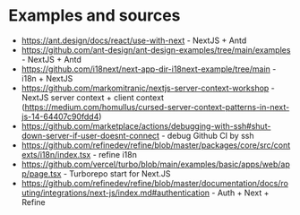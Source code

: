 # Examples and sources

- https://ant.design/docs/react/use-with-next - NextJS + Antd
- https://github.com/ant-design/ant-design-examples/tree/main/examples - NextJS + Antd
- https://github.com/i18next/next-app-dir-i18next-example/tree/main - i18n + NextJS
- https://github.com/markomitranic/nextjs-server-context-workshop - NextJS server context + client context (https://medium.com/homullus/cursed-server-context-patterns-in-next-js-14-64407c90fdd4)
- https://github.com/marketplace/actions/debugging-with-ssh#shut-down-server-if-user-doesnt-connect - debug Github CI by ssh
- https://github.com/refinedev/refine/blob/master/packages/core/src/contexts/i18n/index.tsx - refine i18n
- https://github.com/vercel/turbo/blob/main/examples/basic/apps/web/app/page.tsx - Turborepo start for Next.JS
- https://github.com/refinedev/refine/blob/master/documentation/docs/routing/integrations/next-js/index.md#authentication - Auth + Next + Refine
